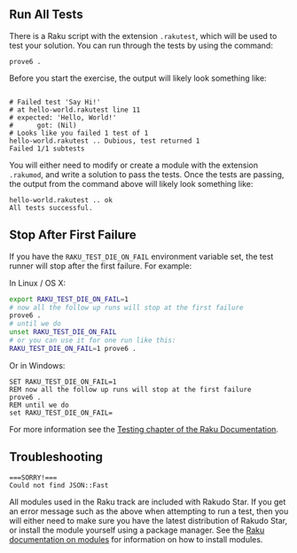 ## Run All Tests

There is a Raku script with the extension `.rakutest`, which will be used to test
your solution. You can run through the tests by using the command:

`prove6 .`

Before you start the exercise, the output will likely look something like:

```

# Failed test 'Say Hi!'
# at hello-world.rakutest line 11
# expected: 'Hello, World!'
#      got: (Nil)
# Looks like you failed 1 test of 1
hello-world.rakutest .. Dubious, test returned 1
Failed 1/1 subtests
```
You will either need to modify or create a module with the extension `.rakumod`, and
write a solution to pass the tests. Once the tests are passing, the output from
the command above will likely look something like:

```
hello-world.rakutest .. ok
All tests successful.
```

## Stop After First Failure

If you have the `RAKU_TEST_DIE_ON_FAIL` environment variable set, the test
runner will stop after the first failure. For example:

In Linux / OS X:

```bash
export RAKU_TEST_DIE_ON_FAIL=1
# now all the follow up runs will stop at the first failure
prove6 .
# until we do
unset RAKU_TEST_DIE_ON_FAIL
# or you can use it for one run like this:
RAKU_TEST_DIE_ON_FAIL=1 prove6 .
```

Or in Windows:

```
SET RAKU_TEST_DIE_ON_FAIL=1
REM now all the follow up runs will stop at the first failure
prove6 .
REM until we do
set RAKU_TEST_DIE_ON_FAIL=
```

For more information see the
[Testing chapter of the Raku Documentation](https://docs.raku.org/language/testing.html).

## Troubleshooting

```
===SORRY!===
Could not find JSON::Fast
```

All modules used in the Raku track are included with Rakudo Star. If you get an
error message such as the above when attempting to run a test, then you will either
need to make sure you have the latest distribution of Rakudo Star, or install the
module yourself using a package manager. See the
[Raku documentation on modules](https://docs.raku.org/language/modules#Looking_for_and_installing_modules.)
for information on how to install modules.
